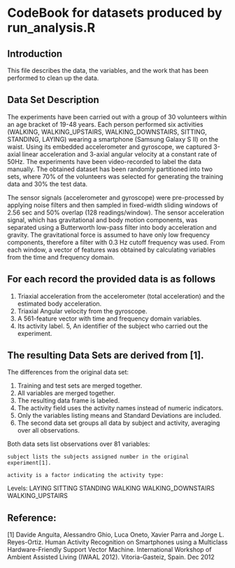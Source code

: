 CodeBook for datasets produced by run_analysis.R
================================================

Introduction
------------
This file describes the data, the variables, and the work that has been performed to clean up the data.

Data Set Description
--------------------
The experiments have been carried out with a group of 30 volunteers within an age bracket of 19-48 years. Each person performed six activities (WALKING, WALKING_UPSTAIRS, WALKING_DOWNSTAIRS, SITTING, STANDING, LAYING) wearing a smartphone (Samsung Galaxy S II) on the waist. Using its embedded accelerometer and gyroscope, we captured 3-axial linear acceleration and 3-axial angular velocity at a constant rate of 50Hz. The experiments have been video-recorded to label the data manually. The obtained dataset has been randomly partitioned into two sets, where 70% of the volunteers was selected for generating the training data and 30% the test data.

The sensor signals (accelerometer and gyroscope) were pre-processed by applying noise filters and then sampled in fixed-width sliding windows of 2.56 sec and 50% overlap (128 readings/window). The sensor acceleration signal, which has gravitational and body motion components, was separated using a Butterworth low-pass filter into body acceleration and gravity. The gravitational force is assumed to have only low frequency components, therefore a filter with 0.3 Hz cutoff frequency was used. From each window, a vector of features was obtained by calculating variables from the time and frequency domain. 

For each record the provided data is as follows
-----------------------------------------------

1.  Triaxial acceleration from the accelerometer (total acceleration) and the estimated body acceleration.
2.  Triaxial Angular velocity from the gyroscope.
3.  A 561-feature vector with time and frequency domain variables.
4.  Its activity label.
5,  An identifier of the subject who carried out the experiment.



The resulting Data Sets are derived from [1].
---------------------------------------------
The differences from the original data set:

1.  Training and test sets are merged together.
2.  All variables are merged together.
3.  The resulting data frame is labeled.
4.  The activity field uses the activity names instead of numeric indicators.
5.  Only the variables listing means and Standard Deviations are included.
6.  The second data set groups all data by subject and activity, averaging over all observations.

Both data sets list observations over 81 variables:

	subject lists the subjects assigned number in the original experiment[1].

	activity is a factor indicating the activity type:

Levels: LAYING SITTING STANDING WALKING WALKING_DOWNSTAIRS WALKING_UPSTAIRS

Reference:
----------
[1] Davide Anguita, Alessandro Ghio, Luca Oneto, Xavier Parra and Jorge L. Reyes-Ortiz. Human Activity Recognition on Smartphones using a Multiclass Hardware-Friendly Support Vector Machine. International Workshop of Ambient Assisted Living (IWAAL 2012). Vitoria-Gasteiz, Spain. Dec 2012